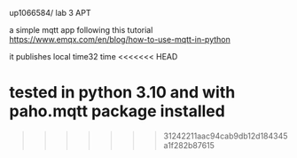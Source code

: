 up1066584/ lab 3 APT 

a simple mqtt app following this tutorial https://www.emqx.com/en/blog/how-to-use-mqtt-in-python

it publishes local time32 time
<<<<<<< HEAD

tested in python 3.10 and with paho.mqtt package installed
=======
>>>>>>> 31242211aac94cab9db12d184345a1f282b87615
